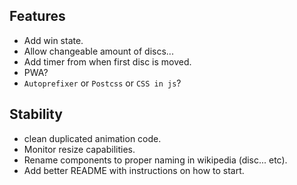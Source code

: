 ## Features
- Add win state.
- Allow changeable amount of discs...
- Add timer from when first disc is moved.
- PWA?
- `Autoprefixer` or `Postcss` or `CSS in js`?

## Stability
- clean duplicated animation code.
- Monitor resize capabilities.
- Rename components to proper naming in wikipedia (disc... etc).
- Add better README with instructions on how to start.
